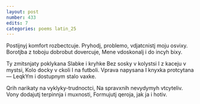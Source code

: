 ```yaml
---
layout: post
number: 433
edits: 7
categories: poems latin_25
---
```


Postijnyj komfort rozbectcuje.
Pryhodj, problemo, vdjatcnistj moju osvixy.
Borotjba z toboju dobrobut dovercuje,
Mene vdoskonalj i do incyh bixy.

Ty zmitsnjaty poklykana
Slabke i kryhke
Bez sosky v kolystsi
I z kaceju v mystsi,
Kolo docky v ckoli
I na futboli.
Vprava napysana
I knyxka protcytana —
LeqkYm i dostupnym stalo vaxke.

Qrih narikaty na vyklyky-trudnoctci,
Na spravxnih nevydymyh vtcyteliv.
Vony dodajutj terpinnja i muxnosti,
Formujutj qeroja, jak ja i hotiv.
